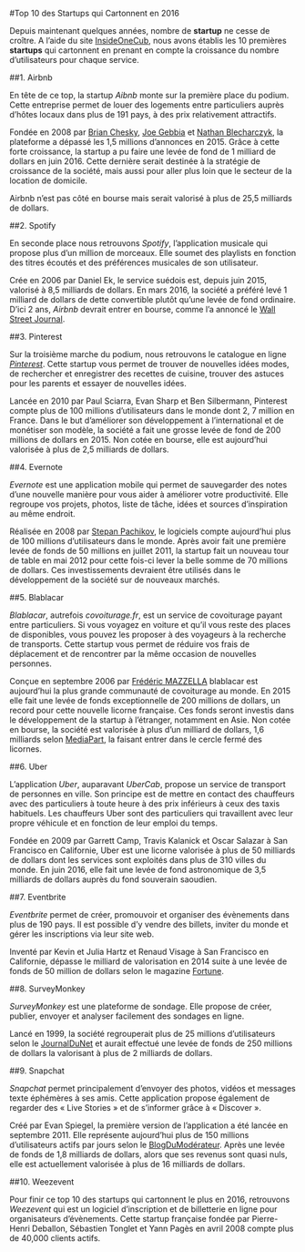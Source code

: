 #Top 10 des Startups qui Cartonnent en 2016

Depuis maintenant quelques années, nombre de **startup** ne cesse de
croître. A l’aide du site [InsideOneCub](https://inside.onecub.com/),
nous avons établis les 10 premières **startups** qui cartonnent en
prenant en compte la croissance du nombre d’utilisateurs pour chaque
service.

##1. Airbnb

En tête de ce top, la startup *Aibnb* monte sur la première place du
podium. Cette entreprise permet de louer des logements entre
particuliers auprès d’hôtes locaux dans plus de 191 pays, à des prix
relativement attractifs.

Fondée en 2008 par [Brian
Chesky](https://fr.wikipedia.org/wiki/Brian_Chesky), [Joe
Gebbia](https://fr.wikipedia.org/wiki/Joe_Gebbia) et [Nathan
Blecharczyk](https://fr.wikipedia.org/wiki/Nathan_Blecharczyk), la
plateforme a dépassé les 1,5 millions d’annonces en 2015. Grâce à cette
forte croissance, la startup a pu faire une levée de fond de 1 milliard
de dollars en juin 2016. Cette dernière serait destinée à la stratégie
de croissance de la société, mais aussi pour aller plus loin que le
secteur de la location de domicile.

Airbnb n’est pas côté en bourse mais serait valorisé à plus de 25,5
milliards de dollars.

##2. Spotify

En seconde place nous retrouvons *Spotify*, l’application musicale qui
propose plus d’un million de morceaux. Elle soumet des playlists en
fonction des titres écoutés et des préférences musicales de son
utilisateur.

Crée en 2006 par Daniel Ek, le service suédois est, depuis juin 2015,
valorisé à 8,5 milliards de dollars. En mars 2016, la société a préféré
levé 1 milliard de dollars de dette convertible plutôt qu’une levée de
fond ordinaire. D’ici 2 ans, *Airbnb* devrait entrer en bourse, comme
l’a annoncé le [Wall Street
Journal](http://www.wsj.com/articles/spotify-raises-1-billion-in-debt-financing-1459284467).

##3.  Pinterest

Sur la troisième marche du podium, nous retrouvons le catalogue en ligne
*[Pinterest](https://www.pinterest.com/)*. Cette startup vous permet de trouver de nouvelles idées
modes, de rechercher et enregistrer des recettes de cuisine, trouver des
astuces pour les parents et essayer de nouvelles idées.

Lancée en 2010 par Paul Sciarra, Evan Sharp et Ben Silbermann, Pinterest
compte plus de 100 millions d’utilisateurs dans le monde dont 2, 7
million en France. Dans le but d’améliorer son développement à
l’international et de monétiser son modèle, la société a fait une grosse
levée de fond de 200 millions de dollars en 2015. Non cotée en bourse,
elle est aujourd’hui valorisée à plus de 2,5 milliards de dollars.

##4.  Evernote

*Evernote* est une application mobile qui permet de sauvegarder des
notes d’une nouvelle manière pour vous aider à améliorer votre
productivité. Elle regroupe vos projets, photos, liste de tâche, idées
et sources d’inspiration au même endroit.

Réalisée en 2008 par [Stepan
Pachikov](https://en.wikipedia.org/wiki/Stepan_Pachikov), le logiciels
compte aujourd’hui plus de 100 millions d’utilisateurs dans le monde.
Après avoir fait une première levée de fonds de 50 millions en juillet
2011, la startup fait un nouveau tour de table en mai 2012 pour cette
fois-ci lever la belle somme de 70 millions de dollars. Ces
investissements devraient être utilisés dans le développement de la
société sur de nouveaux marchés.

##5.  Blablacar

*Blablacar*, autrefois *covoiturage.fr*, est un service de covoiturage
payant entre particuliers. Si vous voyagez en voiture et qu’il vous
reste des places de disponibles, vous pouvez les proposer à des
voyageurs à la recherche de transports. Cette startup vous permet de
réduire vos frais de déplacement et de rencontrer par la même occasion
de nouvelles personnes.

Conçue en septembre 2006 par [Frédéric
MAZZELLA](https://www.blablacar.fr/blog/frederic-mazzella) blablacar est
aujourd’hui la plus grande communauté de covoiturage au monde. En 2015
elle fait une levée de fonds exceptionnelle de 200 millions de dollars,
un record pour cette nouvelle licorne française. Ces fonds seront
investis dans le développement de la startup à l’étranger, notamment en
Asie. Non cotée en bourse, la société est valorisée à plus d’un milliard
de dollars, 1,6 milliards selon
[MediaPart](https://blogs.mediapart.fr/alexva/blog/250316/blablacar-plus-innovant-qu-uber),
la faisant entrer dans le cercle fermé des licornes.

##6.  Uber

L’application *Uber*, auparavant *UberCab*, propose un service de
transport de personnes en ville. Son principe est de mettre en contact
des chauffeurs avec des particuliers à toute heure à des prix inférieurs
à ceux des taxis habituels. Les chauffeurs Uber sont des particuliers
qui travaillent avec leur propre véhicule et en fonction de leur emploi
du temps.

Fondée en 2009 par Garrett Camp, Travis Kalanick et Oscar Salazar à San
Francisco en Californie, Uber est une licorne valorisée à plus de 50
milliards de dollars dont les services sont exploités dans plus de 310
villes du monde. En juin 2016, elle fait une levée de fond astronomique
de 3,5 milliards de dollars auprès du fond souverain saoudien.

##7.  Eventbrite

*Eventbrite* permet de créer, promouvoir et organiser des évènements
dans plus de 190 pays. Il est possible d’y vendre des billets, inviter
du monde et gérer les inscriptions via leur site web.

Inventé par Kevin et Julia Hartz et Renaud Visage à San Francisco en
Californie, dépasse le milliard de valorisation en 2014 suite à une
levée de fonds de 50 million de dollars selon le magazine
[Fortune](http://fortune.com/2014/03/13/eventbrite-1-billion-club/).

##8.  SurveyMonkey

*SurveyMonkey* est une plateforme de sondage. Elle propose de créer,
publier, envoyer et analyser facilement des sondages en ligne.

Lancé en 1999, la société regrouperait plus de 25 millions
d’utilisateurs selon le
[JournalDuNet](http://www.journaldunet.com/solutions/cloud-computing/1166406-6-apps-cloud-qui-cartonnent-en-europe/1166421-surveymonkey)
et aurait effectué une levée de fonds de 250 millions de dollars la
valorisant à plus de 2 milliards de dollars.

##9.  Snapchat

*Snapchat* permet principalement d’envoyer des photos, vidéos et
messages texte éphémères à ses amis. Cette application propose également
de regarder des « Live Stories » et de s’informer grâce à « Discover ».

Créé par Evan Spiegel, la première version de l’application a été lancée
en septembre 2011. Elle représente aujourd’hui plus de 150 millions
d’utilisateurs actifs par jours selon le
[BlogDuModérateur](http://www.blogdumoderateur.com/chiffres-snapchat/).
Après une levée de fonds de 1,8 milliards de dollars, alors que ses
revenus sont quasi nuls, elle est actuellement valorisée à plus de 16
milliards de dollars.

##10.  Weezevent

Pour finir ce top 10 des startups qui cartonnent le plus en 2016,
retrouvons *Weezevent* qui est un logiciel d’inscription et de
billetterie en ligne pour organisateurs d’évènements. Cette startup
française fondée par Pierre-Henri Deballon, Sébastien Tonglet et Yann
Pagès en avril 2008 compte plus de 40,000 clients actifs.
